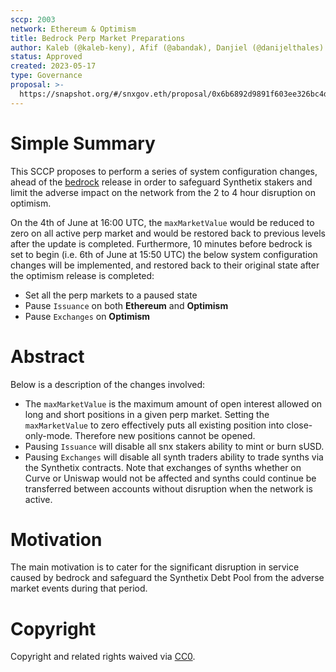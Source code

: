 ```yaml
---
sccp: 2003
network: Ethereum & Optimism
title: Bedrock Perp Market Preparations
author: Kaleb (@kaleb-keny), Afif (@abandak), Danjiel (@danijelthales)
status: Approved
created: 2023-05-17
type: Governance
proposal: >-
  https://snapshot.org/#/snxgov.eth/proposal/0x6b6892d9891f603ee326bc4db45aead09d7556900a2895cc5efedec86e99e06f
---
```


# Simple Summary

This SCCP proposes to perform a series of system configuration changes, ahead of the [bedrock](https://oplabs.notion.site/Bedrock-Mission-Control-EXTERNAL-fca344b1f799447cb1bcf3aae62157c5) release in order to safeguard Synthetix stakers and limit the adverse impact on the network from the 2 to 4 hour disruption on optimism.

On the 4th of June at 16:00 UTC, the `maxMarketValue` would be reduced to zero on all active perp market and would be restored back to previous levels after the update is completed. Furthermore, 10 minutes before bedrock is set to begin (i.e. 6th of June at 15:50 UTC) the below system configuration changes will be implemented, and restored back to their original state  after the optimism release is completed:
- Set all the perp markets to a paused state
- Pause `Issuance` on both **Ethereum** and **Optimism**
- Pause `Exchanges` on **Optimism**

# Abstract
Below is a description of the changes involved:
- The `maxMarketValue` is the maximum amount of open interest allowed on long and short positions in a given perp market. Setting the `maxMarketValue` to zero effectively puts all existing position into close-only-mode. Therefore new positions cannot be opened.
- Pausing `Issuance` will disable all snx stakers ability to mint or burn sUSD.
- Pausing `Exchanges` will disable all synth traders ability to trade synths via the Synthetix contracts. Note that exchanges of synths whether on Curve or Uniswap would not be affected and synths could continue be transferred between accounts without disruption when the network is active.

# Motivation

The main motivation is to cater for the significant disruption in service caused by bedrock and safeguard the Synthetix Debt Pool from the adverse market events during that period.

# Copyright

Copyright and related rights waived via [CC0](https://creativecommons.org/publicdomain/zero/1.0/).